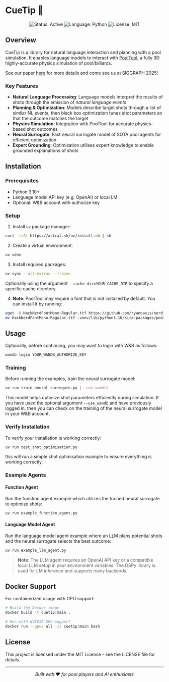 # CueTip 🎱

<p align="center">
  <img src="https://img.shields.io/badge/Status-Active-green" alt="Status: Active">
  <img src="https://img.shields.io/badge/Language-Python-blue" alt="Language: Python">
  <img src="https://img.shields.io/badge/License-MIT-yellow" alt="License: MIT">
</p>

## Overview

CueTip is a library for natural language interaction and planning with a pool simulation. It enables language models to interact with [PoolTool](https://github.com/ekiefl/pooltool), a fully 3D highly-accurate physics simulation of pool/billiards.

See our paper [here](https://arxiv.org/abs/2501.18291) for more details and come see us at SIGGRAPH 2025!

### Key Features

- **Natural Language Processing**: Language models interpret the results of shots through the emission of *natural language events*
- **Planning & Optimization**: Models describe target shots through a list of similar NL events, then black box optimization tunes shot parameters so that the outcome matches the target
- **Physics Simulation**: Integration with PoolTool for accurate physics-based shot outcomes
- **Neural Surrogate**: Fast neural surrogate model of SOTA pool agents for efficient optimization
- **Expert Grounding**: Optimisation utilises expert knowledge to enable grounded explanations of shots

## Installation

### Prerequisites

- Python 3.10+
- Language model API key (e.g. OpenAI) or local LM
- Optional: W&B account with authorize key

### Setup

1. Install `uv` package manager:

```bash
curl -fsSL https://astral.sh/uv/install.sh | sh
```

2. Create a virtual environment:

```bash
uv venv
```

3. Install required packages:

```bash
uv sync --all-extras --frozen
```
Optionally using the argument `--cache-dir=YOUR_CACHE_DIR` to specify a specific cache directory.

4. **Note**: PoolTool may require a font that is not installed by default. You can install it by running:

```bash
wget -O HackNerdFontMono-Regular.ttf https://github.com/ryanoasis/nerd-fonts/raw/master/patched-fonts/Hack/Regular/HackNerdFontMono-Regular.ttf
mv HackNerdFontMono-Regular.ttf .venv/lib/python3.10/site-packages/pooltool/ani/fonts/
```

## Usage

Optionally, before continuing, you may want to login with W&B as follows:
```bash
wandb login YOUR_WANDB_AUTHORIZE_KEY
```

### Training

Before running the examples, train the neural surrogate model:

```bash
uv run train_neural_surrogate.py [--use_wandb]
```

This model helps optimize shot parameters efficiently during simulation.
If you have used the optional argument `--use_wandb` and have previously logged in, then you can check on the training of the neural surrogate model in your W&B account.
 

### Verify Installation

To verify your installation is working correctly:

```bash
uv run test_shot_optimisation.py
```

this will run a simple shot optimisation example to ensure everything is working correctly.

### Example Agents

#### Function Agent

Run the function agent example which utilizes the trained neural surrogate to optimize shots:

```bash
uv run example_function_agent.py
```

#### Language Model Agent

Run the language model agent example where an LLM plans potential shots and the neural surrogate selects the best outcome:

```bash
uv run example_llm_agent.py
```

> **Note**: The LLM agent requires an OpenAI API key or a compatible local LLM setup in your environment variables. The DSPy library is used for LM inference and supports many backends.

## Docker Support

For containerized usage with GPU support:

```bash
# Build the Docker image
docker build -t cuetip:main .

# Run with NVIDIA GPU support
docker run --gpus all -it cuetip:main bash
```

## License

This project is licensed under the MIT License - see the LICENSE file for details.

---

<p align="center">
  <i>Built with ♥ for pool players and AI enthusiasts</i>
</p>
